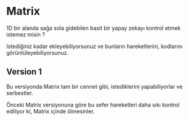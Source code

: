 # Matrix
<p>1D bir alanda sağa sola gidebilen basit bir yapay zekayı kontrol etmek istemez misin ?</p>
<p>Istediğiniz kadar ekleyebiliyorsunuz ve bunların hareketlerini, kodlarını görüntüleyebiliyorsunuz.</p>
<h2><b>Version 1</b></h2>
<p>Bu versiyonda Matrix tam bir cennet gibi, istediklerini yapabiliyorlar ve serbestler.</p>
<p>Önceki Matrix versiyonuna göre bu sefer hareketleri daha sıkı kontrol ediliyor ki, Matrix içinde ölmesinler.</p>
